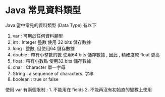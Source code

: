 # Java 常見資料類型

Java 當中常見的資料類型 (Data Type) 有以下

1. var : 可用於任何資料類型
2. int : Integer 整數 使用 32 bits 儲存數據
3. long :  整數, 但使用64 儲存數據
4. double : 帶有小整數的數 使用64 bits 儲存數據 , 因此 , 精確度較 float 更高
5. float : 帶有小數點 使用32 bits 儲存數據
6. char : Character 單一字母
7. String : a sequence of characters. 字串
8. boolean : true or false

使用 var 有兩個限制 : 1. 不能用在 fields 2. 不能再沒有初始直的變數上使用